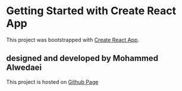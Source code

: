 # Getting Started with Create React App

This project was bootstrapped with [Create React App](https://github.com/facebook/create-react-app).

## designed and developed by Mohammed Alwedaei

This project is hosted on [Github Page](https://omelia-shop.netlify.app/)
